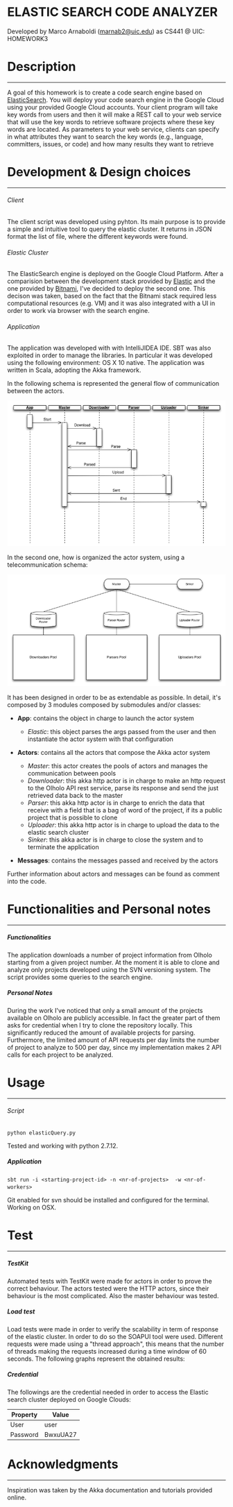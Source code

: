 ELASTIC SEARCH CODE ANALYZER
======================
Developed by Marco Arnaboldi (marnab2@uic.edu) as CS441 @ UIC: HOMEWORK3

# Description
--------------------
A goal of this homework is to create a code search engine based on [ElasticSearch](https://www.elastic.co/about/partners/google-compute-engine). You will deploy your code search engine in the Google Cloud using your provided Google Cloud accounts. Your client program will take key words from users and then it will make a REST call to your web service that will use the key words to retrieve software projects where these key words are located. As parameters to your web service, clients can specify in what attributes they want to search the key words (e.g., language, committers, issues, or code) and how many results they want to retrieve

# Development & Design choices
-----------------

###### Client 
The client script was developed using pyhton. Its main purpose is to provide a simple and intuitive tool to query the elastic cluster. 
It returns in JSON format the list of file, where the different keywords were found.

###### Elastic Cluster
The ElasticSearch engine is deployed on the Google Cloud Platform. After a comparision between the development stack 
provided by [Elastic](https://www.elastic.co) and the one provided by [Bitnami](https://bitnami.com), I've decided to deploy the 
second one. This decison was taken, based on the fact that the Bitnami stack required less computational resources (e.g. VM) and it
was also integrated with a UI in order to work via browser with the search engine.

###### Application
The application was developed with with IntelliJIDEA IDE. SBT was also exploited in order to manage the libraries. In particular it was developed using the following environment: OS X 10 native.
The application was written in Scala, adopting the Akka framework.

In the following schema is represented the general flow of communication between the actors.

![Alt text](https://github.com/MrArna/elasticSearch/blob/master/images/HW3-flow.png)

In the second one, how is organized the actor system, using a telecommunication schema:

![Alt text](https://github.com/MrArna/elasticSearch/blob/master/images/HW3-network.png)


It has been designed in order to be as extendable as possible. In detail, it's composed by 3 modules composed by submodules and/or classes:

+ **App**: contains the object in charge to launch the actor system
    + *Elastic*: this object parses the args passed from the user and then instantiate the actor system with that configuration

+ **Actors**: contains all the actors that compose the Akka actor system
    + *Master*: this actor creates the pools of actors and manages the communication between pools
    + *Downloader*: this akka http actor is in charge to make an http request to the Olholo API rest service, parse its response and send
    the just retrieved data back to the master
    + *Parser*: this akka http actor is in charge to enrich the data that receive with a field that is a bag of word of the project, if its a public project that is possible to clone
    + *Uploader*: this akka http actor is in charge to upload the data to the elastic search cluster
    + *Sinker*: this akka actor is in charge to close the system and to terminate the application

+ **Messages**: contains the messages passed and received by the actors 
  
Further information about actors and messages can be found as comment into the code.

# Functionalities and Personal notes
----------------

##### Functionalities

The application downloads a number of project information from Olholo starting from a given project number. At the moment it is able to 
clone and analyze only projects developed using the SVN versioning system. The script provides some queries to the search engine.

##### Personal Notes

During the work I've noticed that only a small amount of the projects available on Olholo are publicly accessible. In fact the greater part of them asks for credential when I try to clone the repository locally.
This significantly reduced the amount of available projects for parsing. Furthermore, the limited amount of API requests per day limits the number of project to analyze to 500 per day, since my implementation makes 2 API calls for each project to be analyzed. 

# Usage
----------------

###### Script

`python elasticQuery.py`

Tested and working with python 2.7.12.

##### Application

`sbt run -i <starting-project-id> -n <nr-of-projects>  -w <nr-of-workers>`

Git enabled for svn should be installed and configured for the terminal. Working on OSX.

# Test
----------------
##### TestKit
Automated tests with TestKit were made for actors in order to prove the correct behaviour. The actors tested were the HTTP actors,
since their behaviour is the most complicated. Also the master behaviour was tested.

##### Load test
Load tests were made in order to verify the scalability in term of response of the elastic cluster.
In order to do so the SOAPUI tool were used. Different requests were made using a "thread approach", this means that the
number of threads making the requests increased during a time window of 60 seconds. The following graphs represent the obtained results:

##### Credential
The followings are the credential needed in order to access the Elastic search cluster deployed on Google Clouds:

| Property      | Value     |
| ------------- | --------- |
| User          | user      |
| Password      | BwxuUA27  |


# Acknowledgments
---------------
Inspiration was taken by the Akka documentation and tutorials provided online.
